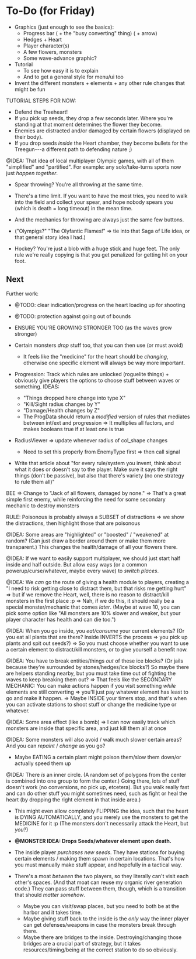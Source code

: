 
# To-Do (for Friday)

* Graphics (just enough to see the basics):
  * Progress bar ( + the "busy converting" thing) ( + arrow)
  * Hedges + Heart
  * Player character(s)
  * A few flowers, monsters
  * Some wave-advance graphic?
* Tutorial
  * To see how easy it is to explain
  * And to get a general style for menu/ui too
* Invent the different monsters + elements + any other rule changes that might be fun


TUTORIAL STEPS FOR NOW: 
* Defend the Treeheart!
* If you pick up seeds, they drop a few seconds later. Where you're standing at that moment determines the flower they become.
* Enemies are distracted and/or damaged by certain flowers (displayed on their body).
* If you drop seeds _inside_ the Heart chamber, they become bullets for the Treegun---a different path to defending nature ;)


@IDEA: That idea of local multiplayer Olympic games, with all of them "simplified" and "partified". For example: any solo/take-turns sports now just _happen together_.
* Spear throwing? You're all throwing at the same time.
* There's a time limit. If you want to have the most tries, you need to walk into the field and collect your spear, and hope nobody spears you (which is death = long timeout) in the mean time.
* And the mechanics for throwing are always just the same few buttons.
* ("Olympigs?" "The Olyfantic Flames!" => tie into that Saga of Life idea, or that general story idea I had.)

* Hockey? You're just a blob with a huge stick and huge feet. The only rule we're really copying is that you get penalized for getting hit on your foot.



## Next

Further work:

* @TODO: clear indication/progress on the heart loading up for shooting
* @TODO: protection against going out of bounds

* ENSURE YOU'RE GROWING STRONGER TOO (as the waves grow stronger)
* Certain monsters _drop_ stuff too, that you can then use (or must avoid)
  * It feels like the "medicine" for the heart should be _changing_, otherwise one specific element will always be way more important.
* Progression: Track which rules are unlocked (roguelite things) + obviously give players the options to choose stuff between waves or something. IDEAS:
  * "Things dropped here change into type X"
  * "Kill/Sight radius changes by Y"
  * "Damage/Health changes by Z"
  * The ProgData should return a _modified_ version of rules that mediates between int/ext and progression => It multiplies all factors, and makes booleans true if at least one is true
* RadiusViewer => update whenever radius of col_shape changes
  * Need to set this properly from EnemyType first => then call signal

* Write that article about "for every rule/system you invent, think about what it does or doesn't say to the player. Make sure it says the right things (don't be passive), but also that there's variety (no one strategy to rule them all)"


BEE => Change to "Jack of all flowers, damaged by none." => That's a great simple first enemy, while reinforcing the need for some secondary mechanic to destroy monsters


RULE: Poisonous is probably always a SUBSET of distractions => we show the distractions, then highlight those that are poisonous

@IDEA: Some areas are "highlighted" or "boosted" / "weakened" at random? (Can just draw a border around them or make them more transparent.) This changes the health/damage of all your flowers there.

@IDEA: If we want to easily support multiplayer, we should just start half inside and half outside. But allow easy ways (or a common powerup/curse/whatever, maybe every wave) to _switch places_.

@IDEA: We _can_ go the route of giving a health module to players, creating a "I need to risk getting close to distract them, but that risks me getting hurt" => but if we remove the Heart, well, there is no reason to distract/kill monsters in the first place :p => Nah, if we do this, it should really be a special monster/mechanic that comes _later_. (Maybe at wave 10, you can pick some option like "All monsters are 10% slower and weaker, but your player character has health and can die too.")

@IDEA: When you go inside, you _eat/consume_ your current elements? (Or you eat all plants that are there? Inside INVERTS the process => you pick up plants and spit out seeds?) => So you must choose whether you want to use a certain element to distract/kill monsters, or to give yourself a benefit now.

@IDEA: You have to break entities/things _out_ of these ice blocks? (Or jails because they're surrounded by stones/hedges/ice blocks?) So maybe there are helpers standing nearby, but you must take time out of fighting the waves to keep breaking them out?
=> That feels like the SECONDARY MECHANIC: You can make actions happen if you visit something _while_ elements are still converting => you'll just pay whatever element has least to go and make it happen.
=> Maybe INSIDE your timers stop, and that's when you can activate stations to shoot stuff or change the medicine type or whatever.

@IDEA: Some area effect (like a bomb) => I can now easily track which monsters are inside that specific area, and just kill them all at once

@IDEA: Some monsters will also avoid / walk much slower certain areas? And you can _repaint_ / _change_ as you go?
* Maybe EATING a certain plant might poison them/slow them down/or actually speed them up

@IDEA: There _is_ an inner circle. (A random set of polygons from the center is combined into one group to form the center.) Going there, lots of stuff doesn't work (no conversions, no pick up, etcetera). But you walk really fast and can do other stuff you might sometimes need, such as fight or heal the heart (by dropping the right element in that inside area.)
* This might even allow completely FLIPPING the idea, such that the heart is DYING AUTOMATICALLY, and you merely use the monsters to get the MEDICINE for it :p (The monsters don't necessarily attack the Heart, but _you_?)
* **@MONSTER IDEA: Drops Seeds/whatever element upon death.**

* The inside player _purchases new seeds_. They have stations for buying certain elements / making them spawn in certain locations. That's how you must manually make stuff appear, and hopefully in a tactical way.
* There's a moat _between_ the two players, so they literally can't visit each other's spaces. (And that moat can reuse my organic river generation code.) They can pass stuff between them, though, which is a transition that should _matter somehow_.
  * Maybe you can visit/swap places, but you need to both be at the harbor and it takes time.
  * Maybe giving stuff back to the inside is the _only_ way the inner player can get defenses/weapons in case the monsters break through there.
  * Maybe there are bridges to the inside. Destroying/changing those bridges are a crucial part of strategy, but it takes resources/timing/being at the correct station to do so obviously.